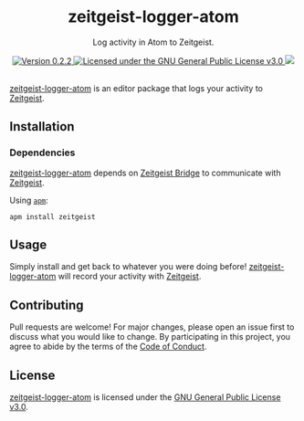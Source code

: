 <div align="center">
  <h1>zeitgeist-logger-atom</h1>
  <p>Log activity in Atom to Zeitgeist.</p>
  <a href="https://github.com/paysonwallach/zeitgeist-logger-atom/releases/latest">
    <img alt="Version 0.2.2" src="https://img.shields.io/badge/version-0.2.2-red.svg?cacheSeconds=2592000&style=flat-square" />
  </a>
  <a href="https://github.com/paysonwallach/zeitgeist-logger-atom/blob/master/LICENSE" target="\_blank">
    <img alt="Licensed under the GNU General Public License v3.0" src="https://img.shields.io/github/license/paysonwallach/zeitgeist-logger-atom?style=flat-square" />
  <a href=https://buymeacoffee.com/paysonwallach>
    <img src=https://img.shields.io/badge/donate-Buy%20me%20a%20coffe-yellow?style=flat-square>
  </a>
  <br>
  <br>
</div>

[zeitgeist-logger-atom](https://github.com/paysonwallach/zeitgeist-logger-atom) is an editor package that logs your activity to [Zeitgeist](https://launchpad.net/zeitgeist-project).

## Installation

### Dependencies

[zeitgeist-logger-atom](https://github.com/paysonwallach/zeitgeist-logger-atom) depends on [Zeitgeist Bridge](https://github.com/paysonwallach/zeitgeist-bridge) to communicate with [Zeitgeist](https://launchpad.net/zeitgeist-project).

Using [`apm`](https://github.com/atom/apm):

```shell
apm install zeitgeist
```

## Usage

Simply install and get back to whatever you were doing before! [zeitgeist-logger-atom](https://github.com/paysonwallach/zeitgeist-logger-atom) will record your activity with [Zeitgeist](https://launchpad.net/zeitgeist-project).

## Contributing

Pull requests are welcome! For major changes, please open an issue first to discuss what you would like to change. By participating in this project, you agree to abide by the terms of the [Code of Conduct](https://github.com/paysonwallach/zeitgeist-logger-atom/blob/master/CODE_OF_CONDUCT.md).

## License

[zeitgeist-logger-atom](https://github.com/paysonwallach/zeitgeist-logger-atom) is licensed under the [GNU General Public License v3.0](https://github.com/paysonwallach/zeitgeist-logger-atom/blob/master/LICENSE).
